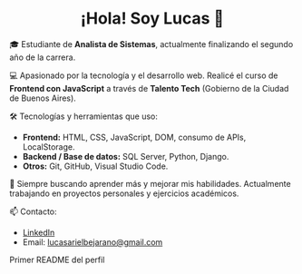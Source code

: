 <h1 align="center">¡Hola! Soy Lucas 👋</h1>

🎓 Estudiante de **Analista de Sistemas**, actualmente finalizando el segundo año de la carrera.

💻 Apasionado por la tecnología y el desarrollo web. Realicé el curso de **Frontend con JavaScript** a través de **Talento Tech** (Gobierno de la Ciudad de Buenos Aires).

🛠️ Tecnologías y herramientas que uso:
- **Frontend:** HTML, CSS, JavaScript, DOM, consumo de APIs, LocalStorage.
- **Backend / Base de datos:** SQL Server, Python, Django.
- **Otros:** Git, GitHub, Visual Studio Code.

🚀 Siempre buscando aprender más y mejorar mis habilidades. Actualmente trabajando en proyectos personales y ejercicios académicos.

📫 Contacto:
- [LinkedIn](https://www.linkedin.com/in/lucas-bejarano-13124b1ab/)
- Email: lucasarielbejarano@gmail.com



Primer README del perfil

